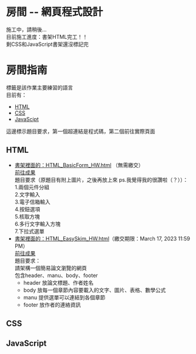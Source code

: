 # 房間 -- 網頁程式設計
施工中，請稍後...<br>
目前施工進度：書架HTML完工！！<br>
剩CSS和JavaScript書架還沒標記完

# 房間指南
標籤是該作業主要練習的語言<br>
目前有：
- [HTML](#html)<br>
- [CSS](#css)<br>
- [JavaScipt](#javascript)<br>

這邊標示題目要求，第一個超連結是程式碼，第二個前往實際頁面

## HTML
- [書架裡面的：HTML_BasicForm_HW.html](HTML_BasicForm_HW.html) （無需繳交）<br>
[前往成果](https://skys-kid-lai.github.io/1004/111-2WebDesign/HTML_BasicForm_HW.html)
<br>題目要求（原題目有附上圖片，之後再放上來 ps.我覺得我的很讚啦（？））：<br>
1.兩個元件分組<br>
2.文字輸入<br>
3.電子信箱輸入<br>
4.按鈕選項<br>
5.核取方塊<br>
6.多行文字輸入方塊<br>
7.下拉式選單<br>
- [書架裡面的：HTML_EasySkim_HW.html](HTML_EasySkim_HW.html)（繳交期限：March 17, 2023 11:59 PM）<br>
[前往成果](https://skys-kid-lai.github.io/1004/111-2WebDesign/HTML_EasySkim_HW.html)<br>
題目要求：<br>
請架構一個簡易論文瀏覽的網頁<br>
包含header、manu、body、footer<br>
  - header 放論文標題、作者姓名
  - body 放每一個章節內容要載入的文字、圖片、表格、數學公式
  - manu 提供選單可以連結到各個章節
  - footer 放作者的連絡資訊

## CSS

## JavaScript
